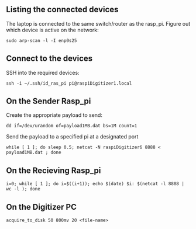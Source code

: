 

## Listing the connected devices

The laptop is connected to the same switch/router as the rasp_pi. Figure out which device is active on the network:

    sudo arp-scan -l -I enp0s25

## Connect to the devices

SSH into the required devices:

    ssh -i ~/.ssh/id_ras_pi pi@raspiDigitizer1.local

## On the Sender Rasp_pi

Create the appropriate payload to send:

    dd if=/dev/urandom of=payload1MB.dat bs=1M count=1

Send the payload to a specified pi at a designated port

    while [ 1 ]; do sleep 0.5; netcat -N raspiDigitizer6 8888 < payload1MB.dat ; done

## On the Recieving Rasp_pi

    i=0; while [ 1 ]; do i=$((i+1)); echo $(date) $i: $(netcat -l 8888 | wc -l ); done

## On the Digitizer PC

    acquire_to_disk 50 800mv 20 <file-name>